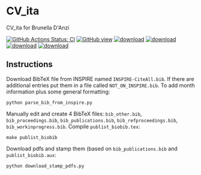 # CV_ita

CV_ita for Brunella D'Anzi

[![GitHub Actions Status: CI](https://github.com/bdanzi/CV_ita/workflows/Deploy%20build/badge.svg)](https://github.com/bdanzi/CV_ita/actions?query=workflow%3A"Deploy+build"+branch%3Amaster)
[![GitHub view](https://img.shields.io/badge/GitHub-render-green.svg)](https://github.com/bdanzi/CV_ita/blob/gh-pages/cv_danzi_brunella.pdf)
[![download](https://img.shields.io/badge/Download-build-blue.svg)](https://github.com/bdanzi/CV_ita/raw/gh-pages/cv_danzi_brunella.pdf)
[![download](https://img.shields.io/badge/Download-build-blue.svg)](https://github.com/bdanzi/CV_ita/raw/gh-pages/publist_biobib.pdf)
[![download](https://img.shields.io/badge/Download-build-blue.svg)](https://github.com/bdanzi/CV_ita/raw/gh-pages/PersonalStatement2021.pdf)
[![download](https://img.shields.io/badge/Download-build-blue.svg)](https://github.com/bdanzi/CV_ita/raw/gh-pages/cv_danzi_brunella_ext.pdf)

## Instructions

Download BibTeX file from INSPIRE named `INSPIRE-CiteAll.bib`.
If there are additional entries put them in a file called `NOT_ON_INSPIRE.bib`.
To add month information plus some general formatting:
```
python parse_bib_from_inspire.py
```

Manually edit and create 4 BibTeX files: `bib_other.bib`, `bib_proceedings.bib`, `bib_publications.bib`, `bib_refproceedings.bib`, `bib_workinprogress.bib`.
Compile `publist_biobib.tex`:
```
make publist_biobib
```

Download pdfs and stamp them (based on `bib_publications.bib` and `publist_biobib.aux`:
```
python download_stamp_pdfs.py
```



